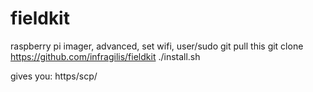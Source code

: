# fieldkit
raspberry pi imager, advanced, set wifi, user/sudo 
git pull this
git clone https://github.com/infragilis/fieldkit
./install.sh

gives you:
https/scp/
